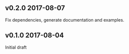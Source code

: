 v0.2.0 2017-08-07
----------------

Fix dependencies, generate documentation and examples.


v0.1.0 2017-08-04
----------------

Initial draft
